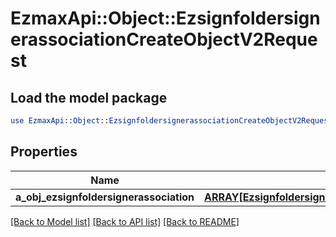 # EzmaxApi::Object::EzsignfoldersignerassociationCreateObjectV2Request

## Load the model package
```perl
use EzmaxApi::Object::EzsignfoldersignerassociationCreateObjectV2Request;
```

## Properties
Name | Type | Description | Notes
------------ | ------------- | ------------- | -------------
**a_obj_ezsignfoldersignerassociation** | [**ARRAY[EzsignfoldersignerassociationRequestCompound]**](EzsignfoldersignerassociationRequestCompound.md) |  | 

[[Back to Model list]](../README.md#documentation-for-models) [[Back to API list]](../README.md#documentation-for-api-endpoints) [[Back to README]](../README.md)


